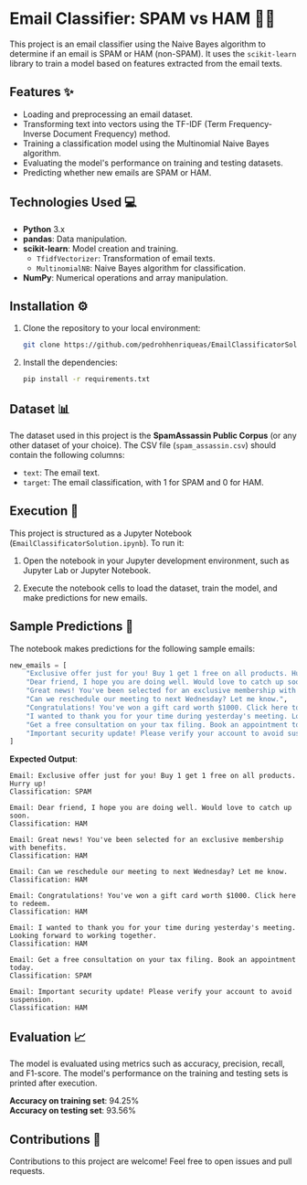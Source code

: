 # Email Classifier: SPAM vs HAM 📧🤖

This project is an email classifier using the Naive Bayes algorithm to determine if an email is SPAM or HAM (non-SPAM). It uses the `scikit-learn` library to train a model based on features extracted from the email texts.

## Features ✨

- Loading and preprocessing an email dataset.
- Transforming text into vectors using the TF-IDF (Term Frequency-Inverse Document Frequency) method.
- Training a classification model using the Multinomial Naive Bayes algorithm.
- Evaluating the model's performance on training and testing datasets.
- Predicting whether new emails are SPAM or HAM.

## Technologies Used 💻

- **Python** 3.x
- **pandas**: Data manipulation.
- **scikit-learn**: Model creation and training.
  - `TfidfVectorizer`: Transformation of email texts.
  - `MultinomialNB`: Naive Bayes algorithm for classification.
- **NumPy**: Numerical operations and array manipulation.

## Installation ⚙️

1. Clone the repository to your local environment:
   ```bash
   git clone https://github.com/pedrohhenriqueas/EmailClassificatorSolution.git
   ```

2. Install the dependencies:
   ```bash
   pip install -r requirements.txt
   ```

## Dataset 📊

The dataset used in this project is the **SpamAssassin Public Corpus** (or any other dataset of your choice). The CSV file (`spam_assassin.csv`) should contain the following columns:
- `text`: The email text.
- `target`: The email classification, with 1 for SPAM and 0 for HAM.

## Execution 🚀

This project is structured as a Jupyter Notebook (`EmailClassificatorSolution.ipynb`). To run it:

1. Open the notebook in your Jupyter development environment, such as Jupyter Lab or Jupyter Notebook.
   
2. Execute the notebook cells to load the dataset, train the model, and make predictions for new emails.

## Sample Predictions 🔮

The notebook makes predictions for the following sample emails:

```python
new_emails = [
    "Exclusive offer just for you! Buy 1 get 1 free on all products. Hurry up!",
    "Dear friend, I hope you are doing well. Would love to catch up soon.",
    "Great news! You've been selected for an exclusive membership with benefits.",
    "Can we reschedule our meeting to next Wednesday? Let me know.",
    "Congratulations! You've won a gift card worth $1000. Click here to redeem.",
    "I wanted to thank you for your time during yesterday's meeting. Looking forward to working together.",
    "Get a free consultation on your tax filing. Book an appointment today.",
    "Important security update! Please verify your account to avoid suspension."
]
```

**Expected Output**:

```
Email: Exclusive offer just for you! Buy 1 get 1 free on all products. Hurry up!
Classification: SPAM

Email: Dear friend, I hope you are doing well. Would love to catch up soon.
Classification: HAM

Email: Great news! You've been selected for an exclusive membership with benefits.
Classification: HAM

Email: Can we reschedule our meeting to next Wednesday? Let me know.
Classification: HAM

Email: Congratulations! You've won a gift card worth $1000. Click here to redeem.
Classification: HAM

Email: I wanted to thank you for your time during yesterday's meeting. Looking forward to working together.
Classification: HAM

Email: Get a free consultation on your tax filing. Book an appointment today.
Classification: SPAM

Email: Important security update! Please verify your account to avoid suspension.
Classification: HAM
```

## Evaluation 📈

The model is evaluated using metrics such as accuracy, precision, recall, and F1-score. The model's performance on the training and testing sets is printed after execution.

**Accuracy on training set**: 94.25%  
**Accuracy on testing set**: 93.56%

## Contributions 🤝

Contributions to this project are welcome! Feel free to open issues and pull requests.

